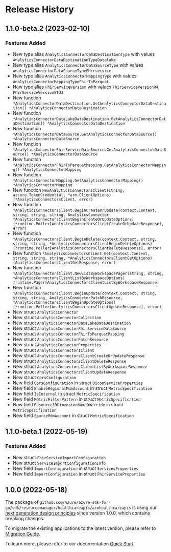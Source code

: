 # Release History

## 1.1.0-beta.2 (2023-02-10)
### Features Added

- New type alias `AnalyticsConnectorDataDestinationType` with values `AnalyticsConnectorDataDestinationTypeDatalake`
- New type alias `AnalyticsConnectorDataSourceType` with values `AnalyticsConnectorDataSourceTypeFhirservice`
- New type alias `AnalyticsConnectorMappingType` with values `AnalyticsConnectorMappingTypeFhirToParquet`
- New type alias `FhirServiceVersion` with values `FhirServiceVersionR4`, `FhirServiceVersionSTU3`
- New function `*AnalyticsConnectorDataDestination.GetAnalyticsConnectorDataDestination() *AnalyticsConnectorDataDestination`
- New function `*AnalyticsConnectorDataLakeDataDestination.GetAnalyticsConnectorDataDestination() *AnalyticsConnectorDataDestination`
- New function `*AnalyticsConnectorDataSource.GetAnalyticsConnectorDataSource() *AnalyticsConnectorDataSource`
- New function `*AnalyticsConnectorFhirServiceDataSource.GetAnalyticsConnectorDataSource() *AnalyticsConnectorDataSource`
- New function `*AnalyticsConnectorFhirToParquetMapping.GetAnalyticsConnectorMapping() *AnalyticsConnectorMapping`
- New function `*AnalyticsConnectorMapping.GetAnalyticsConnectorMapping() *AnalyticsConnectorMapping`
- New function `NewAnalyticsConnectorsClient(string, azcore.TokenCredential, *arm.ClientOptions) (*AnalyticsConnectorsClient, error)`
- New function `*AnalyticsConnectorsClient.BeginCreateOrUpdate(context.Context, string, string, string, AnalyticsConnector, *AnalyticsConnectorsClientBeginCreateOrUpdateOptions) (*runtime.Poller[AnalyticsConnectorsClientCreateOrUpdateResponse], error)`
- New function `*AnalyticsConnectorsClient.BeginDelete(context.Context, string, string, string, *AnalyticsConnectorsClientBeginDeleteOptions) (*runtime.Poller[AnalyticsConnectorsClientDeleteResponse], error)`
- New function `*AnalyticsConnectorsClient.Get(context.Context, string, string, string, *AnalyticsConnectorsClientGetOptions) (AnalyticsConnectorsClientGetResponse, error)`
- New function `*AnalyticsConnectorsClient.NewListByWorkspacePager(string, string, *AnalyticsConnectorsClientListByWorkspaceOptions) *runtime.Pager[AnalyticsConnectorsClientListByWorkspaceResponse]`
- New function `*AnalyticsConnectorsClient.BeginUpdate(context.Context, string, string, string, AnalyticsConnectorPatchResource, *AnalyticsConnectorsClientBeginUpdateOptions) (*runtime.Poller[AnalyticsConnectorsClientUpdateResponse], error)`
- New struct `AnalyticsConnector`
- New struct `AnalyticsConnectorCollection`
- New struct `AnalyticsConnectorDataLakeDataDestination`
- New struct `AnalyticsConnectorFhirServiceDataSource`
- New struct `AnalyticsConnectorFhirToParquetMapping`
- New struct `AnalyticsConnectorPatchResource`
- New struct `AnalyticsConnectorProperties`
- New struct `AnalyticsConnectorsClient`
- New struct `AnalyticsConnectorsClientCreateOrUpdateResponse`
- New struct `AnalyticsConnectorsClientDeleteResponse`
- New struct `AnalyticsConnectorsClientListByWorkspaceResponse`
- New struct `AnalyticsConnectorsClientUpdateResponse`
- New struct `CorsConfiguration`
- New field `CorsConfiguration` in struct `DicomServiceProperties`
- New field `EnableRegionalMdmAccount` in struct `MetricSpecification`
- New field `IsInternal` in struct `MetricSpecification`
- New field `MetricFilterPattern` in struct `MetricSpecification`
- New field `ResourceIDDimensionNameOverride` in struct `MetricSpecification`
- New field `SourceMdmAccount` in struct `MetricSpecification`


## 1.1.0-beta.1 (2022-05-19)
### Features Added

- New struct `FhirServiceImportConfiguration`
- New struct `ServiceImportConfigurationInfo`
- New field `ImportConfiguration` in struct `ServicesProperties`
- New field `ImportConfiguration` in struct `FhirServiceProperties`


## 1.0.0 (2022-05-18)

The package of `github.com/Azure/azure-sdk-for-go/sdk/resourcemanager/healthcareapis/armhealthcareapis` is using our [next generation design principles](https://azure.github.io/azure-sdk/general_introduction.html) since version 1.0.0, which contains breaking changes.

To migrate the existing applications to the latest version, please refer to [Migration Guide](https://aka.ms/azsdk/go/mgmt/migration).

To learn more, please refer to our documentation [Quick Start](https://aka.ms/azsdk/go/mgmt).